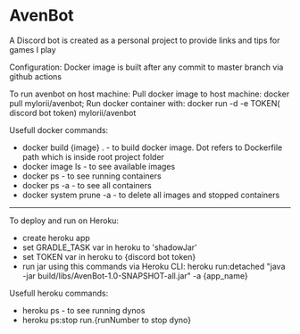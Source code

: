# AvenBot
A Discord bot is created as a personal project to provide links and tips for games I play

Configuration:
Docker image is built after any commit to master branch via github actions

To run avenbot on host machine:
Pull docker image to host machine: docker pull mylorii/avenbot; Run docker container with: docker run -d -e TOKEN(
discord bot token) mylorii/avenbot

Usefull docker commands:

- docker build {image} . - to build docker image. Dot refers to Dockerfile path which is inside root project folder
- docker image ls - to see available images
- docker ps - to see running containers
- docker ps -a - to see all containers
- docker system prune -a - to delete all images and stopped containers

------------------------------------------------------------------------

To deploy and run on Heroku:

- create heroku app
- set GRADLE_TASK var in heroku to 'shadowJar'
- set TOKEN var in heroku to {discord bot token}
- run jar using this commands via Heroku CLI: heroku run:detached "java -jar build/libs/AvenBot-1.0-SNAPSHOT-all.jar" -a
  {app_name}

Usefull heroku commands:

- heroku ps - to see running dynos
- heroku ps:stop run.{runNumber to stop dyno}